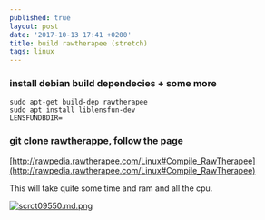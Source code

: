 ```yaml
---
published: true
layout: post
date: '2017-10-13 17:41 +0200'
title: build rawtherapee (stretch)
tags: linux
---
```

### install debian build dependecies + some more

    sudo apt-get build-dep rawtherapee
    sudo apt install liblensfun-dev
    LENSFUNDBDIR=

### git clone rawtherappe, follow the page

[http://rawpedia.rawtherapee.com/Linux#Compile_RawTherapee](http://rawpedia.rawtherapee.com/Linux#Compile_RawTherapee)

This will take quite some time and ram and all the cpu.

[![scrot09550.md.png](https://cdn.scrot.moe/images/2017/10/13/scrot09550.md.png)](https://cdn.scrot.moe/images/2017/10/13/scrot09550.png)
